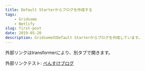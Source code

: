 ```yaml
---
title: Default Starterからブログを作成する
tags:
    - Gridsome
    - Netlify
slug: first-post
date: 2019-05-20
description: GridsomeのDefault Starterからブログを作成しています。
---
```


外部リンクはtransformerにより、別タブで開きます。

外部リンクテスト: [ぺんすけブログ](https://pensuke.work)